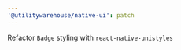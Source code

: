 ```yaml
---
'@utilitywarehouse/native-ui': patch
---
```


Refactor `Badge` styling with `react-native-unistyles`
